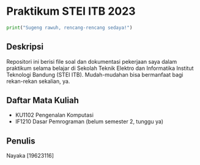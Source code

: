 # Praktikum STEI ITB 2023
```py
print("Sugeng rawuh, rencang-rencang sedaya!")
```
## Deskripsi
Repositori ini berisi file soal dan dokumentasi pekerjaan saya dalam praktikum selama belajar di Sekolah Teknik Elektro dan Informatika Institut Teknologi Bandung (STEI ITB). Mudah-mudahan bisa bermanfaat bagi rekan-rekan sekalian, ya.

## Daftar Mata Kuliah
- KU1102 Pengenalan Komputasi
- IF1210 Dasar Pemrograman (belum semester 2, tunggu ya)


## Penulis
Nayaka [19623116]
